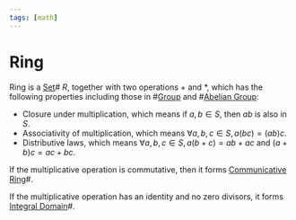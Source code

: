 ```yaml
---
tags: [math]
---
```


# Ring

Ring is a [Set](202204281446.md)# $R$, together with two operations $+$ and $*$,
which has the following properties including those in #[Group](202210082221.md)
and #[Abelian Group](202210082309.md):
- Closure under multiplication, which means if $a, b \in S$, then $ab$ is also
  in $S$.
- Associativity of multiplication, which means $\forall a, b, c \in S, a(bc) =
  (ab)c$.
- Distributive laws, which means $\forall a, b, c \in S, a(b + c) = ab + ac$ and
  $(a + b)c = ac + bc$.

If the multiplicative operation is commutative, then it forms [Communicative Ring](202210082310.md)#.

If the multiplicative operation has an identity and no zero divisors, it forms
[Integral Domain](202210082323.md)#.
